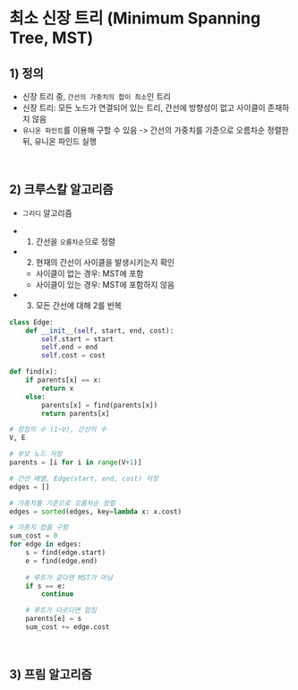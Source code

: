 # 최소 신장 트리 (Minimum Spanning Tree, MST)

## 1) 정의
* 신장 트리 중, `간선의 가중치의 합이 최소`인 트리
* 신장 트리: 모든 노드가 연결되어 있는 트리, 간선에 방향성이 없고 사이클이 존재하지 않음 
* `유니온 파인트`를 이용해 구할 수 있음 -> 간선의 가중치를 기준으로 오름차순 정렬한 뒤, 유니온 파인드 실행

<br>

## 2) 크루스칼 알고리즘

- `그리디` 알고리즘

* 1. 간선을 `오름차순`으로 정렬
* 2. 현재의 간선이 사이클을 발생시키는지 확인
  * 사이클이 없는 경우: MST에 포함
  * 사이클이 있는 경우: MST에 포함하지 않음
* 3. 모든 간선에 대해 2를 반복

```python
class Edge:
    def __init__(self, start, end, cost):
        self.start = start
        self.end = end
        self.cost = cost

def find(x):
    if parents[x] == x:
        return x
    else:
        parents[x] = find(parents[x])
        return parents[x]

# 정점의 수 (1~V), 간선의 수
V, E

# 부모 노드 저장
parents = [i for i in range(V+1)]

# 간선 배열, Edge(start, end, cost) 저장
edges = []

# 가중치를 기준으로 오름차순 정렬
edges = sorted(edges, key=lambda x: x.cost)

# 가중치 합을 구함
sum_cost = 0
for edge in edges:
    s = find(edge.start)
    e = find(edge.end)
    
    # 루트가 같다면 MST가 아님
    if s == e:
        continue

    # 루트가 다르다면 합침
    parents[e] = s
    sum_cost += edge.cost
```

<br>

## 3) 프림 알고리즘